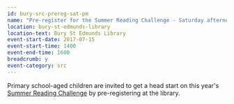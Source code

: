 ```yaml
---
id: bury-src-prereg-sat-pm
name: "Pre-register for the Summer Reading Challenge - Saturday afternoon"
location: bury-st-edmunds-library
location-text: Bury St Edmunds Library
event-start-date: 2017-07-15
event-start-time: 1400
event-end-time: 1600
breadcrumb: y
event-category: src
---
```


Primary school-aged children are invited to get a head start on this year's [Summer Reading Challenge](/src/) by pre-registering at the library.
